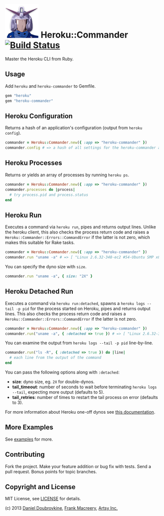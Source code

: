 ![](assets/heroku-commander.png)
Heroku::Commander [![Build Status](https://travis-ci.org/dblock/heroku-commander.png?branch=master)](https://travis-ci.org/dblock/heroku-commander)
=================

Master the Heroku CLI from Ruby.

Usage
-----

Add `heroku` and `heroku-commander` to Gemfile.

``` ruby
gem "heroku"
gem "heroku-commander"
```

Heroku Configuration
--------------------

Returns a hash of an application's configuration (output from `heroku config`).


``` ruby
commander = Heroku::Commander.new({ :app => "heroku-commander" })
commander.config # => a hash of all settings for the heroku-commander app
```

Heroku Processes
----------------

Returns or yields an array of processes by running `heroku ps`.

``` ruby
commander = Heroku::Commander.new({ :app => "heroku-commander" })
commander.processes do |process|
  # try process.pid and process.status
end
```

Heroku Run
----------

Executes a command via `heroku run`, pipes and returns output lines. Unlike the heroku client, this also checks the process return code and raises a `Heroku::Commander::Errors::CommandError` if the latter is not zero, which makes this suitable for Rake tasks.

``` ruby
commander = Heroku::Commander.new({ :app => "heroku-commander" })
commander.run "uname -a" # => [ "Linux 2.6.32-348-ec2 #54-Ubuntu SMP x86_64 GNU" ]
```

You can specify the dyno size with `size`.

``` ruby
commander.run "uname -a", { size: "2X" }
```

Heroku Detached Run
-------------------

Executes a command via `heroku run:detached`, spawns a `heroku logs --tail -p pid` for the process started on Heroku, pipes and returns output lines. This also checks the process return code and raises a `Heroku::Commander::Errors::CommandError` if the latter is not zero.

``` ruby
commander = Heroku::Commander.new({ :app => "heroku-commander" })
commander.run("uname -a", { :detached => true }) # => [ "Linux 2.6.32-348-ec2 #54-Ubuntu SMP x86_64 GNU" ]
```

You can examine the output from `heroku logs --tail -p pid` line-by-line.

``` ruby
commander.run("ls -R", { :detached => true }) do |line|
  # each line from the output of the command
end
```

You can pass the following options along with `:detached`:

* **size**: dyno size, eg. `2X` for double-dynos.
* **tail_timeout**: number of seconds to wait before terminating `heroku logs --tail`, expecting more output (defaults to 5).
* **tail_retries**: number of times to restart the tail process on error (defaults to 3).

For more information about Heroku one-off dynos see [this documentation](https://devcenter.heroku.com/articles/one-off-dynos).

More Examples
-------------

See [examples](examples) for more.

Contributing
------------

Fork the project. Make your feature addition or bug fix with tests. Send a pull request. Bonus points for topic branches.

Copyright and License
---------------------

MIT License, see [LICENSE](LICENSE.md) for details.

(c) 2013 [Daniel Doubrovkine](http://github.com/dblock), [Frank Macreery](http://github.com/macreery), [Artsy Inc.](http://artsy.net)
